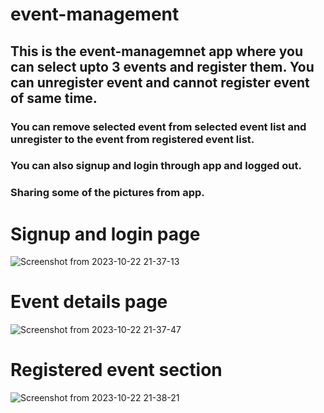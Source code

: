 # event-management
## This is the event-managemnet app where you can select upto 3 events and register them. You can unregister event and cannot register event of same time.
### You can remove selected event from selected event list and unregister to the event from registered event list.
### You can also signup and login through app and logged out.
### Sharing some of the pictures from app.
# Signup and login page
![Screenshot from 2023-10-22 21-37-13](https://github.com/madhurisonawat/event-management/assets/63995668/7911693f-657a-4d2a-844f-7f3dbd5e53e5)
# Event details page
![Screenshot from 2023-10-22 21-37-47](https://github.com/madhurisonawat/event-management/assets/63995668/ed05e96a-c91b-456a-bc49-0321850dc6f7)
# Registered event section
![Screenshot from 2023-10-22 21-38-21](https://github.com/madhurisonawat/event-management/assets/63995668/13f0cb7e-6c8d-49c1-819e-8912e1e6ed88)

